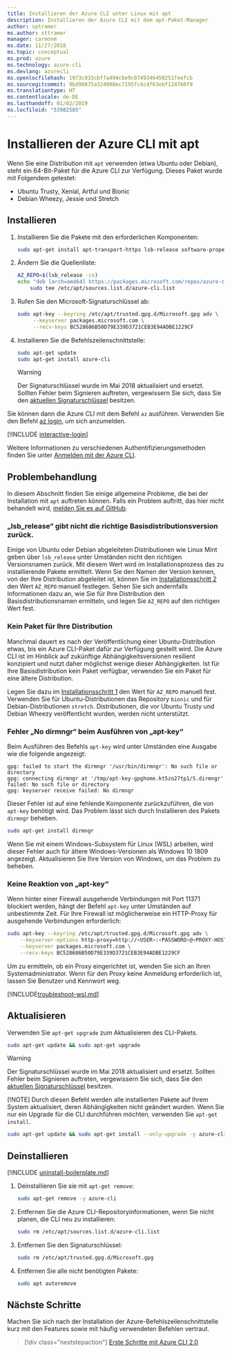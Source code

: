 ```yaml
---
title: Installieren der Azure CLI unter Linux mit apt
description: Installieren der Azure CLI mit dem apt-Paket-Manager
author: sptramer
ms.author: sttramer
manager: carmonm
ms.date: 11/27/2018
ms.topic: conceptual
ms.prod: azure
ms.technology: azure-cli
ms.devlang: azurecli
ms.openlocfilehash: 1973c933cbffa494cbe9c0749346450251feefcb
ms.sourcegitcommit: 9bd90875a324908ec7195fc4c4f63ebf124760f9
ms.translationtype: HT
ms.contentlocale: de-DE
ms.lasthandoff: 01/02/2019
ms.locfileid: "53982585"
---
```

# <a name="install-azure-cli-with-apt"></a>Installieren der Azure CLI mit apt

Wenn Sie eine Distribution mit `apt` verwenden (etwa Ubuntu oder Debian), steht ein 64-Bit-Paket für die Azure CLI zur Verfügung. Dieses Paket wurde mit Folgendem getestet:

* Ubuntu Trusty, Xenial, Artful und Bionic
* Debian Wheezy, Jessie und Stretch

## <a name="install"></a>Installieren

1. Installieren Sie die Pakete mit den erforderlichen Komponenten:

    ```bash
    sudo apt-get install apt-transport-https lsb-release software-properties-common dirmngr -y
    ```

2. <div id="set-release"/>Ändern Sie die Quellenliste:

    ```bash
    AZ_REPO=$(lsb_release -cs)
    echo "deb [arch=amd64] https://packages.microsoft.com/repos/azure-cli/ $AZ_REPO main" | \
        sudo tee /etc/apt/sources.list.d/azure-cli.list
    ```

3. <div id="signingKey"/>Rufen Sie den Microsoft-Signaturschlüssel ab:

   ```bash
   sudo apt-key --keyring /etc/apt/trusted.gpg.d/Microsoft.gpg adv \
        --keyserver packages.microsoft.com \
        --recv-keys BC528686B50D79E339D3721CEB3E94ADBE1229CF
   ```

4. Installieren Sie die Befehlszeilenschnittstelle:

   ```bash
   sudo apt-get update
   sudo apt-get install azure-cli
   ```

   > [!WARNING]
   > Der Signaturschlüssel wurde im Mai 2018 aktualisiert und ersetzt. Sollten Fehler beim Signieren auftreten, vergewissern Sie sich, dass Sie den [aktuellen Signaturschlüssel](#signingKey) besitzen.

Sie können dann die Azure CLI mit dem Befehl `az` ausführen. Verwenden Sie den Befehl [az login](/cli/azure/reference-index#az-login), um sich anzumelden.

[!INCLUDE [interactive-login](includes/interactive-login.md)]

Weitere Informationen zu verschiedenen Authentifizierungsmethoden finden Sie unter [Anmelden mit der Azure CLI](authenticate-azure-cli.md).

## <a name="troubleshooting"></a>Problembehandlung

In diesem Abschnitt finden Sie einige allgemeine Probleme, die bei der Installation mit `apt` auftreten können. Falls ein Problem auftritt, das hier nicht behandelt wird, [melden Sie es auf GitHub](https://github.com/Azure/azure-cli/issues).

### <a name="lsbrelease-does-not-return-the-correct-base-distribution-version"></a>„lsb_release“ gibt nicht die richtige Basisdistributionsversion zurück.

Einige von Ubuntu oder Debian abgeleiteten Distributionen wie Linux Mint geben über `lsb_release` unter Umständen nicht den richtigen Versionsnamen zurück. Mit diesem Wert wird im Installationsprozess das zu installierende Pakete ermittelt. Wenn Sie den Namen der Version kennen, von der Ihre Distribution abgeleitet ist, können Sie im [Installationsschritt 2](#set-release) den Wert `AZ_REPO` manuell festlegen. Sehen Sie sich andernfalls Informationen dazu an, wie Sie für Ihre Distribution den Basisdistributionsnamen ermitteln, und legen Sie `AZ_REPO` auf den richtigen Wert fest.

### <a name="no-package-for-your-distribution"></a>Kein Paket für Ihre Distribution

Manchmal dauert es nach der Veröffentlichung einer Ubuntu-Distribution etwas, bis ein Azure CLI-Paket dafür zur Verfügung gestellt wird. Die Azure CLI ist im Hinblick auf zukünftige Abhängigkeitsversionen resilient konzipiert und nutzt daher möglichst wenige dieser Abhängigkeiten. Ist für Ihre Basisdistribution kein Paket verfügbar, verwenden Sie ein Paket für eine ältere Distribution.

Legen Sie dazu im [Installationsschritt 1](#install-step-1) den Wert für `AZ_REPO` manuell fest. Verwenden Sie für Ubuntu-Distributionen das Repository `bionic` und für Debian-Distributionen `stretch`. Distributionen, die vor Ubuntu Trusty und Debian Wheezy veröffentlicht wurden, werden nicht unterstützt.

### <a name="apt-key-fails-with-no-dirmngr"></a>Fehler „No dirmngr“ beim Ausführen von „apt-key“

Beim Ausführen des Befehls `apt-key` wird unter Umständen eine Ausgabe wie die folgende angezeigt:

```output
gpg: failed to start the dirmngr '/usr/bin/dirmngr': No such file or directory
gpg: connecting dirmngr at '/tmp/apt-key-gpghome.kt5zo27tp1/S.dirmngr' failed: No such file or directory
gpg: keyserver receive failed: No dirmngr
```

Dieser Fehler ist auf eine fehlende Komponente zurückzuführen, die von `apt-key` benötigt wird. Das Problem lässt sich durch Installieren des Pakets `dirmngr` beheben.

```bash
sudo apt-get install dirmngr
```

Wenn Sie mit einem Windows-Subsystem für Linux (WSL) arbeiten, wird dieser Fehler auch für ältere Windows-Versionen als Windows 10 1809 angezeigt. Aktualisieren Sie Ihre Version von Windows, um das Problem zu beheben.

### <a name="apt-key-hangs"></a>Keine Reaktion von „apt-key“

Wenn hinter einer Firewall ausgehende Verbindungen mit Port 11371 blockiert werden, hängt der Befehl `apt-key` unter Umständen auf unbestimmte Zeit.
Für Ihre Firewall ist möglicherweise ein HTTP-Proxy für ausgehende Verbindungen erforderlich:

```bash
sudo apt-key --keyring /etc/apt/trusted.gpg.d/Microsoft.gpg adv \
    --keyserver-options http-proxy=http://<USER>:<PASSWORD>@<PROXY-HOST>:<PROXY-PORT>/ \
    --keyserver packages.microsoft.com \
    --recv-keys BC528686B50D79E339D3721CEB3E94ADBE1229CF
```

Um zu ermitteln, ob ein Proxy eingerichtet ist, wenden Sie sich an Ihren Systemadministrator. Wenn für den Proxy keine Anmeldung erforderlich ist, lassen Sie Benutzer und Kennwort weg.

[!INCLUDE[troubleshoot-wsl.md](includes/troubleshoot-wsl.md)]

## <a name="update"></a>Aktualisieren

Verwenden Sie `apt-get upgrade` zum Aktualisieren des CLI-Pakets.

   ```bash
   sudo apt-get update && sudo apt-get upgrade
   ```

> [!WARNING]
> Der Signaturschlüssel wurde im Mai 2018 aktualisiert und ersetzt. Sollten Fehler beim Signieren auftreten, vergewissern Sie sich, dass Sie den [aktuellen Signaturschlüssel](#signingKey) besitzen.
>
> [!NOTE]
> Durch diesen Befehl werden alle installierten Pakete auf Ihrem System aktualisiert, deren Abhängigkeiten nicht geändert wurden.
> Wenn Sie nur ein Upgrade für die CLI durchführen möchten, verwenden Sie `apt-get install`.
> 
> ```bash
> sudo apt-get update && sudo apt-get install --only-upgrade -y azure-cli
> ```

## <a name="uninstall"></a>Deinstallieren

[!INCLUDE [uninstall-boilerplate.md](includes/uninstall-boilerplate.md)]

1. Deinstallieren Sie sie mit `apt-get remove`:

    ```bash
    sudo apt-get remove -y azure-cli
    ```

2. Entfernen Sie die Azure CLI-Repositoryinformationen, wenn Sie nicht planen, die CLI neu zu installieren:

   ```bash
   sudo rm /etc/apt/sources.list.d/azure-cli.list
   ```

3. Entfernen Sie den Signaturschlüssel:

    ```bash
    sudo rm /etc/apt/trusted.gpg.d/Microsoft.gpg
    ```

4. Entfernen Sie alle nicht benötigten Pakete:

   ```bash
   sudo apt autoremove
   ```

## <a name="next-steps"></a>Nächste Schritte

Machen Sie sich nach der Installation der Azure-Befehlszeilenschnittstelle kurz mit den Features sowie mit häufig verwendeten Befehlen vertraut.

> [!div class="nextstepaction"]
> [Erste Schritte mit Azure CLI 2.0](get-started-with-azure-cli.md)
